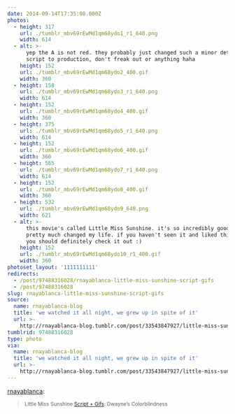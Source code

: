 ```yaml
---
date: 2014-09-14T17:35:08.000Z
photos:
  - height: 317
    url: ./tumblr_mbv69rEwMd1qm68ydo1_r1_640.png
    width: 614
  - alt: >-
      yep the A is not red. they probably just changed such a minor detail from
      script to production, don't freak out or anything haha
    height: 152
    url: ./tumblr_mbv69rEwMd1qm68ydo2_400.gif
    width: 360
  - height: 158
    url: ./tumblr_mbv69rEwMd1qm68ydo3_r1_640.png
    width: 614
  - height: 152
    url: ./tumblr_mbv69rEwMd1qm68ydo4_400.gif
    width: 360
  - height: 375
    url: ./tumblr_mbv69rEwMd1qm68ydo5_r1_640.png
    width: 614
  - height: 152
    url: ./tumblr_mbv69rEwMd1qm68ydo6_400.gif
    width: 360
  - height: 565
    url: ./tumblr_mbv69rEwMd1qm68ydo7_r1_640.png
    width: 614
  - height: 152
    url: ./tumblr_mbv69rEwMd1qm68ydo8_400.gif
    width: 360
  - height: 532
    url: ./tumblr_mbv69rEwMd1qm68ydo9_640.png
    width: 621
  - alt: >-
      this movie's called Little Miss Sunshine. it's so incredibly good, it
      pretty much changed my life. if you haven't seen it and liked this gifset,
      you should definitely check it out :)
    height: 152
    url: ./tumblr_mbv69rEwMd1qm68ydo10_r1_400.gif
    width: 360
photoset_layout: '1111111111'
redirects:
  - /post/97488316028/rnayablanca-little-miss-sunshine-script-gifs
  - /post/97488316028
slug: rnayablanca-little-miss-sunshine-script-gifs
source:
  name: rnayablanca-blog
  title: 'we watched it all night, we grew up in spite of it'
  url: >-
    http://rnayablanca-blog.tumblr.com/post/33543847927/little-miss-sunshine-script-gifs-dwaynes
tumblrid: 97488316028
type: photo
via:
  name: rnayablanca-blog
  title: 'we watched it all night, we grew up in spite of it'
  url: >-
    http://rnayablanca-blog.tumblr.com/post/33543847927/little-miss-sunshine-script-gifs-dwaynes
---
```

<p><a href="http://rnayablanca.tumblr.com/post/33543847927/little-miss-sunshine-script-gifs-dwaynes" class="tumblr_blog">rnayablanca</a>:</p>

<blockquote><p><small>Little Miss Sunshine <a href="http://mayablanca.tumblr.com/tagged/scriptgifs">Script + Gifs</a>: Dwayne’s Colorblindness</small></p></blockquote>
